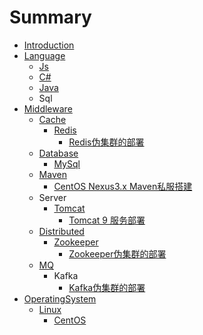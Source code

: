 # Summary

* [Introduction](README.md)
* [Language](language.md)
  * [Js](language/js.md)
  * [C\#](language/c.md)
  * [Java](language/java.md)
  * Sql
* [Middleware](middleware.md)
  * [Cache](middleware/cache.md)
    * [Redis](middleware/cache/redis.md)
      * [Redis伪集群的部署](middleware/cache/redis/redisji-qun-de-bu-shu.md)
  * [Database](middleware/database.md)
    * [MySql](middleware/database/mysql.md)
  * [Maven](middleware/maven.md)
    * [CentOS Nexus3.x Maven私服搭建](middleware/maven/centos-nexus3x-mavensi-fu-da-jian.md)
  * Server
    * [Tomcat](middleware/tomcat.md)
      * [Tomcat 9 服务部署](middleware/tomcat/tomcat-9-fu-wu-bu-shu.md)
  * [Distributed](middleware/distributed.md)
    * [Zookeeper](middleware/distributed/zookeeper.md)
      * [Zookeeper伪集群的部署](middleware/distributed/zookeeper/zookeeperwei-ji-qun-de-bu-shu.md)
  * [MQ](middleware/mq.md)
    * Kafka
      * [Kafka伪集群的部署](middleware/mq/kafkawei-ji-qun-de-bu-shu.md)
* [OperatingSystem](operatingsystem.md)
  * [Linux](operatingsystem/linux.md)
    * [CentOS](operatingsystem/linux/centos.md)

